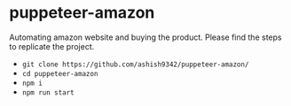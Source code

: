 # puppeteer-amazon
 Automating amazon website and buying the product. Please find the steps to replicate the project.
 
 - `git clone https://github.com/ashish9342/puppeteer-amazon/`
 - `cd puppeteer-amazon`
 - `npm i`
 - `npm run start` 

